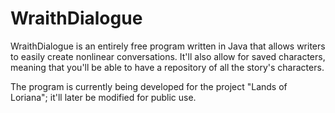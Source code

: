 WraithDialogue
===============

WraithDialogue is an entirely free program written in Java that allows writers to easily create nonlinear conversations. It'll also allow for saved characters, meaning that you'll be able to have a repository of all the story's characters.

The program is currently being developed for the project "Lands of Loriana"; it'll later be modified for public use.
